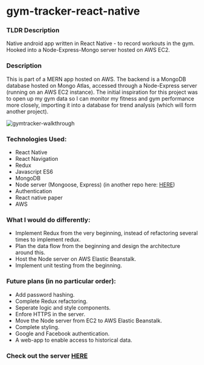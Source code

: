 # gym-tracker-react-native

### TLDR Description
Native android app written in React Native - to record workouts in the gym. 
Hooked into a Node-Express-Mongo server hosted on AWS EC2. 

### Description
This is part of a MERN app hosted on AWS. 
The backend is a MongoDB database hosted on Mongo Atlas, accessed through a Node-Express server (running on an AWS EC2 instance).
The initial inspiration for this project was to open up my gym data so I can monitor my fitness and gym performance more closely, importing it into a database for trend analysis (which will form another project).

![gymtracker-walkthrough](https://github.com/dk03/gym-tracker-react-native/blob/master/images/gymtracker.gif)

### Technologies Used: 
+ React Native
+ React Navigation
+ Redux
+ Javascript ES6
+ MongoDB
+ Node server (Mongoose, Express) (in another repo here: <a href="https://github.com/dk03/gym-tracker-node-server">HERE</a>)
+ Authentication
+ React native paper
+ AWS

### What I would do differently:
+ Implement Redux from the very beginning, instead of refactoring several times to implement redux.
+ Plan the data flow from the beginning and design the architecture around this.
+ Host the Node server on AWS Elastic Beanstalk.
+ Implement unit testing from the beginning. 

### Future plans (in no particular order):
+ Add password hashing.
+ Complete Redux refactoring.
+ Seperate logic and style components.
+ Enfore HTTPS in the server.
+ Move the Node server from EC2 to AWS Elastic Beanstalk.
+ Complete styling.
+ Google and Facebook authentication.
+ A web-app to enable access to historical data. 

### Check out the server <a href="https://github.com/dk03/gym-tracker-react-native/blob/master/lessons.md">HERE</a>
